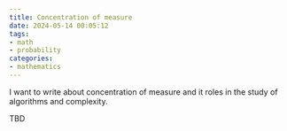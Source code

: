 ```yaml
---
title: Concentration of measure
date: 2024-05-14 00:05:12
tags: 
- math 
- probability
categories:
- mathematics
---
```


I want to write about concentration of measure and it roles in the study of algorithms and complexity.

TBD
